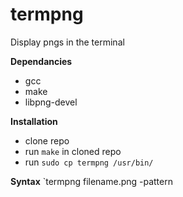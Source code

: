 # termpng
Display pngs in the terminal

**Dependancies**
- gcc
- make
- libpng-devel

**Installation**
- clone repo
- run `make` in cloned repo
- run `sudo cp termpng /usr/bin/`

**Syntax**
`termpng filename.png -pattern
